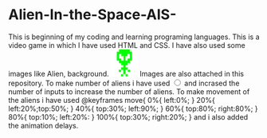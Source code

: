 # Alien-In-the-Space-AIS-
This is beginning of my coding and learning programing languages.
This is a video game in which I have used HTML and CSS.
I have also used some images like Alien, background. <label for="alienInput1" class="alien alien1">
                                                      <img src="alien.png">
Images are also attached in this repository.
To make number of aliens i have used <input class="input input1" id="alienInput1" type="radio"> and incrased the number of inputs to increase the number of aliens.
To make movement of the aliens i have used @keyframes move{
0%{
    left:0%;
    }
20%{
    left:20%;top:50%; 
    }
40%{
    top:30%; left:90%;
    }
60%{
    top:80%; right:80%;
    }
80%{
    top:10%; left:20%:
    }
100%{
    top:30%; right:20%; 
    }
    and i also added the animation delays.
